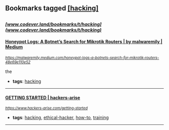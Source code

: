## Bookmarks tagged [[hacking]](https://www.codever.land/search?q=[hacking])

_<sup><sup>[www.codever.land/bookmarks/t/hacking](www.codever.land/bookmarks/t/hacking)</sup></sup>_
---
#### [Honeypot Logs: A Botnet’s Search for Mikrotik Routers | by malwaremily | Medium](https://malwaremily.medium.com/honeypot-logs-a-botnets-search-for-mikrotik-routers-48e69e110e52)
_<sup>https://malwaremily.medium.com/honeypot-logs-a-botnets-search-for-mikrotik-routers-48e69e110e52</sup>_

the
* **tags**: [hacking](../tagged/hacking.md)
---
#### [GETTING STARTED | hackers-arise](https://www.hackers-arise.com/getting-started)
_<sup>https://www.hackers-arise.com/getting-started</sup>_

* **tags**: [hacking](../tagged/hacking.md), [ethical-hacker](../tagged/ethical-hacker.md), [how-to](../tagged/how-to.md), [training](../tagged/training.md)
---
